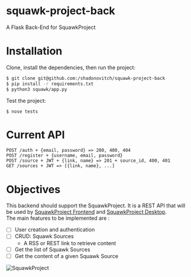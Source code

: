 # squawk-project-back
A Flask Back-End for SquawkProject

# Installation
Clone, install the dependencies, then run the project:
```bash
$ git clone git@github.com:/shadonovitch/squawk-project-back
$ pip install -r requirements.txt
$ python3 squawk/app.py
```

Test the project:
```.env
$ nose tests
```


# Current API
```api
POST /auth + {email, password} => 200, 400, 404
POST /register + {username, email, password}
POST /source + JWT + {link, name} => 201 + source_id, 400, 401 
GET /sources + JWT => [{link, name}, ...]
```

# Objectives
This backend should support the SquawkProject. It is a REST API that will be used by
[SquawkProject Frontend](https://github.com/shadonovitch/squawk-project-front) and
[SquawkProject Desktop](https://github.com/shadonovitch/squawk-project-desktop).  
The main features to be implemented are :
 - [ ] User creation and authentication
 - [ ] CRUD: Squawk Sources
   * A RSS or REST link to retrieve content
 - [ ] Get the list of Squawk Sources
 - [ ] Get the content of a given Squawk Source

![SquawkProject](https://i.imgur.com/Z3VGJ01.png)
